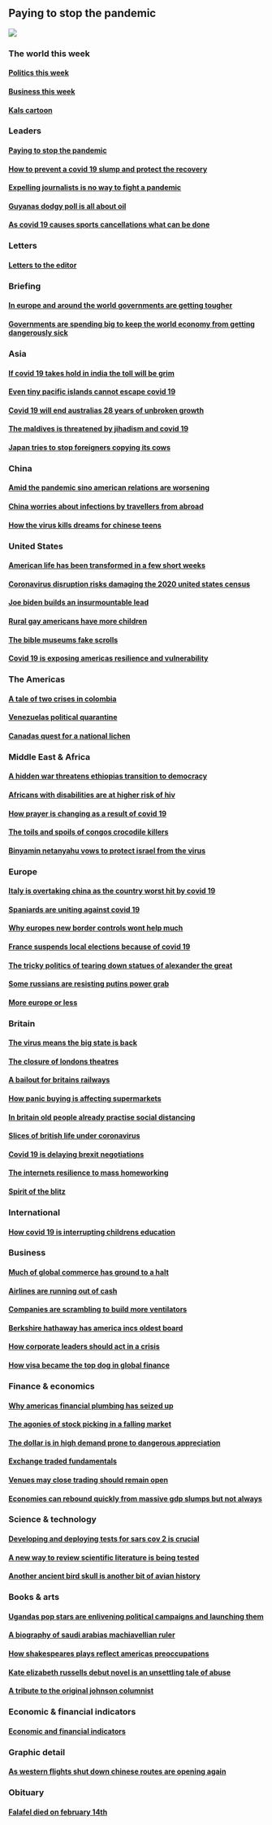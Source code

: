 ## Paying to stop the pandemic
![](./cover.jpg)
### The world this week
#### [Politics this week](./The%20world%20this%20week/politics-this-week.md)
#### [Business this week](./The%20world%20this%20week/business-this-week.md)
#### [Kals cartoon](./The%20world%20this%20week/kals-cartoon.md)
### Leaders
#### [Paying to stop the pandemic](./Leaders/paying-to-stop-the-pandemic.md)
#### [How to prevent a covid 19 slump and protect the recovery](./Leaders/how-to-prevent-a-covid-19-slump-and-protect-the-recovery.md)
#### [Expelling journalists is no way to fight a pandemic](./Leaders/expelling-journalists-is-no-way-to-fight-a-pandemic.md)
#### [Guyanas dodgy poll is all about oil](./Leaders/guyanas-dodgy-poll-is-all-about-oil.md)
#### [As covid 19 causes sports cancellations what can be done](./Leaders/as-covid-19-causes-sports-cancellations-what-can-be-done.md)
### Letters
#### [Letters to the editor](./Letters/letters-to-the-editor.md)
### Briefing
#### [In europe and around the world governments are getting tougher](./Briefing/in-europe-and-around-the-world-governments-are-getting-tougher.md)
#### [Governments are spending big to keep the world economy from getting dangerously sick](./Briefing/governments-are-spending-big-to-keep-the-world-economy-from-getting-dangerously-sick.md)
### Asia
#### [If covid 19 takes hold in india the toll will be grim](./Asia/if-covid-19-takes-hold-in-india-the-toll-will-be-grim.md)
#### [Even tiny pacific islands cannot escape covid 19](./Asia/even-tiny-pacific-islands-cannot-escape-covid-19.md)
#### [Covid 19 will end australias 28 years of unbroken growth](./Asia/covid-19-will-end-australias-28-years-of-unbroken-growth.md)
#### [The maldives is threatened by jihadism and covid 19](./Asia/the-maldives-is-threatened-by-jihadism-and-covid-19.md)
#### [Japan tries to stop foreigners copying its cows](./Asia/japan-tries-to-stop-foreigners-copying-its-cows.md)
### China
#### [Amid the pandemic sino american relations are worsening](./China/amid-the-pandemic-sino-american-relations-are-worsening.md)
#### [China worries about infections by travellers from abroad](./China/china-worries-about-infections-by-travellers-from-abroad.md)
#### [How the virus kills dreams for chinese teens](./China/how-the-virus-kills-dreams-for-chinese-teens.md)
### United States
#### [American life has been transformed in a few short weeks](./United%20States/american-life-has-been-transformed-in-a-few-short-weeks.md)
#### [Coronavirus disruption risks damaging the 2020 united states census](./United%20States/coronavirus-disruption-risks-damaging-the-2020-united-states-census.md)
#### [Joe biden builds an insurmountable lead](./United%20States/joe-biden-builds-an-insurmountable-lead.md)
#### [Rural gay americans have more children](./United%20States/rural-gay-americans-have-more-children.md)
#### [The bible museums fake scrolls](./United%20States/the-bible-museums-fake-scrolls.md)
#### [Covid 19 is exposing americas resilience and vulnerability](./United%20States/covid-19-is-exposing-americas-resilience-and-vulnerability.md)
### The Americas
#### [A tale of two crises in colombia](./The%20Americas/a-tale-of-two-crises-in-colombia.md)
#### [Venezuelas political quarantine](./The%20Americas/venezuelas-political-quarantine.md)
#### [Canadas quest for a national lichen](./The%20Americas/canadas-quest-for-a-national-lichen.md)
### Middle East & Africa
#### [A hidden war threatens ethiopias transition to democracy](./Middle%20East%20&%20Africa/a-hidden-war-threatens-ethiopias-transition-to-democracy.md)
#### [Africans with disabilities are at higher risk of hiv](./Middle%20East%20&%20Africa/africans-with-disabilities-are-at-higher-risk-of-hiv.md)
#### [How prayer is changing as a result of covid 19](./Middle%20East%20&%20Africa/how-prayer-is-changing-as-a-result-of-covid-19.md)
#### [The toils and spoils of congos crocodile killers](./Middle%20East%20&%20Africa/the-toils-and-spoils-of-congos-crocodile-killers.md)
#### [Binyamin netanyahu vows to protect israel from the virus](./Middle%20East%20&%20Africa/binyamin-netanyahu-vows-to-protect-israel-from-the-virus.md)
### Europe
#### [Italy is overtaking china as the country worst hit by covid 19](./Europe/italy-is-overtaking-china-as-the-country-worst-hit-by-covid-19.md)
#### [Spaniards are uniting against covid 19](./Europe/spaniards-are-uniting-against-covid-19.md)
#### [Why europes new border controls wont help much](./Europe/why-europes-new-border-controls-wont-help-much.md)
#### [France suspends local elections because of covid 19](./Europe/france-suspends-local-elections-because-of-covid-19.md)
#### [The tricky politics of tearing down statues of alexander the great](./Europe/the-tricky-politics-of-tearing-down-statues-of-alexander-the-great.md)
#### [Some russians are resisting putins power grab](./Europe/some-russians-are-resisting-putins-power-grab.md)
#### [More europe or less](./Europe/more-europe-or-less.md)
### Britain
#### [The virus means the big state is back](./Britain/the-virus-means-the-big-state-is-back.md)
#### [The closure of londons theatres](./Britain/the-closure-of-londons-theatres.md)
#### [A bailout for britains railways](./Britain/a-bailout-for-britains-railways.md)
#### [How panic buying is affecting supermarkets](./Britain/how-panic-buying-is-affecting-supermarkets.md)
#### [In britain old people already practise social distancing](./Britain/in-britain-old-people-already-practise-social-distancing.md)
#### [Slices of british life under coronavirus](./Britain/slices-of-british-life-under-coronavirus.md)
#### [Covid 19 is delaying brexit negotiations](./Britain/covid-19-is-delaying-brexit-negotiations.md)
#### [The internets resilience to mass homeworking](./Britain/the-internets-resilience-to-mass-homeworking.md)
#### [Spirit of the blitz](./Britain/spirit-of-the-blitz.md)
### International
#### [How covid 19 is interrupting childrens education](./International/how-covid-19-is-interrupting-childrens-education.md)
### Business
#### [Much of global commerce has ground to a halt](./Business/much-of-global-commerce-has-ground-to-a-halt.md)
#### [Airlines are running out of cash](./Business/airlines-are-running-out-of-cash.md)
#### [Companies are scrambling to build more ventilators](./Business/companies-are-scrambling-to-build-more-ventilators.md)
#### [Berkshire hathaway has america incs oldest board](./Business/berkshire-hathaway-has-america-incs-oldest-board.md)
#### [How corporate leaders should act in a crisis](./Business/how-corporate-leaders-should-act-in-a-crisis.md)
#### [How visa became the top dog in global finance](./Business/how-visa-became-the-top-dog-in-global-finance.md)
### Finance & economics
#### [Why americas financial plumbing has seized up](./Finance%20&%20economics/why-americas-financial-plumbing-has-seized-up.md)
#### [The agonies of stock picking in a falling market](./Finance%20&%20economics/the-agonies-of-stock-picking-in-a-falling-market.md)
#### [The dollar is in high demand prone to dangerous appreciation](./Finance%20&%20economics/the-dollar-is-in-high-demand-prone-to-dangerous-appreciation.md)
#### [Exchange traded fundamentals](./Finance%20&%20economics/exchange-traded-fundamentals.md)
#### [Venues may close trading should remain open](./Finance%20&%20economics/venues-may-close-trading-should-remain-open.md)
#### [Economies can rebound quickly from massive gdp slumps but not always](./Finance%20&%20economics/economies-can-rebound-quickly-from-massive-gdp-slumps-but-not-always.md)
### Science & technology
#### [Developing and deploying tests for sars cov 2 is crucial](./Science%20&%20technology/developing-and-deploying-tests-for-sars-cov-2-is-crucial.md)
#### [A new way to review scientific literature is being tested](./Science%20&%20technology/a-new-way-to-review-scientific-literature-is-being-tested.md)
#### [Another ancient bird skull is another bit of avian history](./Science%20&%20technology/another-ancient-bird-skull-is-another-bit-of-avian-history.md)
### Books & arts
#### [Ugandas pop stars are enlivening political campaigns and launching them](./Books%20&%20arts/ugandas-pop-stars-are-enlivening-political-campaigns-and-launching-them.md)
#### [A biography of saudi arabias machiavellian ruler](./Books%20&%20arts/a-biography-of-saudi-arabias-machiavellian-ruler.md)
#### [How shakespeares plays reflect americas preoccupations](./Books%20&%20arts/how-shakespeares-plays-reflect-americas-preoccupations.md)
#### [Kate elizabeth russells debut novel is an unsettling tale of abuse](./Books%20&%20arts/kate-elizabeth-russells-debut-novel-is-an-unsettling-tale-of-abuse.md)
#### [A tribute to the original johnson columnist](./Books%20&%20arts/a-tribute-to-the-original-johnson-columnist.md)
### Economic & financial indicators
#### [Economic and financial indicators](./Economic%20&%20financial%20indicators/economic-and-financial-indicators.md)
### Graphic detail
#### [As western flights shut down chinese routes are opening again](./Graphic%20detail/as-western-flights-shut-down-chinese-routes-are-opening-again.md)
### Obituary
#### [Falafel died on february 14th](./Obituary/falafel-died-on-february-14th.md)
